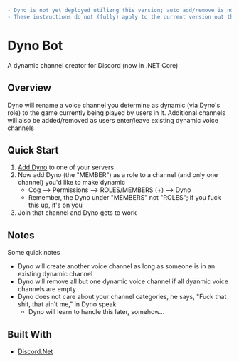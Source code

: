 ```diff
- Dyno is not yet deployed utilizng this version; auto add/remove is not live.
- These instructions do not (fully) apply to the current version out there.
```

# Dyno Bot
A dynamic channel creator for Discord (now in .NET Core)

## Overview

Dyno will rename a voice channel you determine as dynamic (via Dyno's role) to the game currently being played by users in it. Additional channels will also be added/removed as users enter/leave existing dynamic voice channels

## Quick Start

1. [Add Dyno](https://discordapp.com/api/oauth2/authorize?client_id=373286855023656962&scope=bot&permissions=268435472) to one of your servers
2. Now add Dyno (the "MEMBER") as a role to a channel (and only one channel) you'd like to make dynamic
    * Cog --> Permissions --> ROLES/MEMBERS (+) --> Dyno
    * Remember, the Dyno under "MEMBERS" not "ROLES"; if you fuck this up, it's on you
3. Join that channel and Dyno gets to work

## Notes
Some quick notes
* Dyno will create another voice channel as long as someone is in an existing dynamic channel
* Dyno will remove all but one dynamic voice channel if all dyanmic voice channels are empty
* Dyno does not care about your channel categories, he says, "Fuck that shit, that ain't me," in Dyno speak
    * Dyno will learn to handle this later, somehow...

## Built With
* [Discord.Net](https://github.com/RogueException/Discord.Net)
